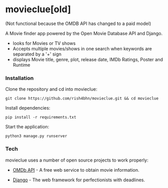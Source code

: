 # movieclue[old]
(Not functional because the OMDB API has changed to a paid model)


A Movie finder app powered by the Open Movie Database API and Django.

  - looks for Movies or TV shows
  - Accepts multiple movies/shows in one search when keywords are separated by a '+' sign
  - displays Movie title, genre, plot, release date, IMDb Ratings, Poster and Runtime


### Installation

Clone the repository and cd into movieclue:
```console 
git clone https://github.com/rish4bhn/movieclue.git && cd movieclue
``` 

Install dependencies:
 ```console
 pip install -r requirements.txt
```

Start the application:
```console
python3 manage.py runserver
```

### Tech

movieclue uses a number of open source projects to work properly:

* [OMDb API](https://www.omdbapi.com/) - A free web service to obtain movie information.

* [Django] - The web framework for perfectionists with deadlines.




[//]: # 


   [Django]: <https://www.djangoproject.com/>
 
